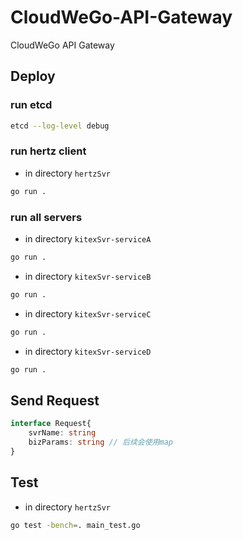 # CloudWeGo-API-Gateway
CloudWeGo API Gateway

## Deploy
### run etcd
``` bash
etcd --log-level debug
```

### run hertz client
- in directory `hertzSvr`
``` bash
go run .
```

### run all servers
- in directory `kitexSvr-serviceA`
``` bash
go run .
```
- in directory `kitexSvr-serviceB`
``` bash
go run .
```
- in directory `kitexSvr-serviceC`
``` bash
go run .
```
- in directory `kitexSvr-serviceD`
``` bash
go run .
```

## Send Request
```typescript
interface Request{
    svrName: string
    bizParams: string // 后续会使用map
}
```
## Test
- in directory `hertzSvr`
``` bash
go test -bench=. main_test.go
```